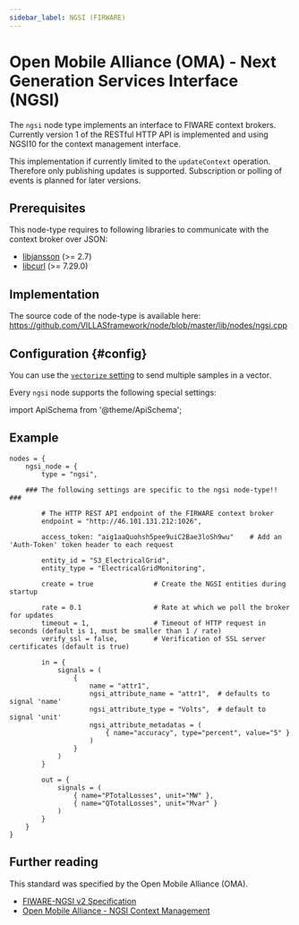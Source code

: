 ```yaml
---
sidebar_label: NGSI (FIRWARE)
---
```


# Open Mobile Alliance (OMA) - Next Generation Services Interface (NGSI)

The `ngsi` node type implements an interface to FIWARE context brokers.
Currently version 1 of the RESTful HTTP API is implemented and using NGSI10 for the context management interface.

This implementation if currently limited to the `updateContext` operation.
Therefore only publishing updates is supported. Subscription or polling of events is planned for later versions.

## Prerequisites

This node-type requires to following libraries to communicate with the context broker over JSON:

- [libjansson](http://www.digip.org/jansson/) (>= 2.7)
- [libcurl](https://curl.haxx.se/libcurl/) (>= 7.29.0)

## Implementation

The source code of the node-type is available here:
https://github.com/VILLASframework/node/blob/master/lib/nodes/ngsi.cpp

## Configuration {#config}

You can use the [`vectorize` setting](../config/nodes.md#vectorize) to send multiple samples in a vector.

Every `ngsi` node supports the following special settings:

import ApiSchema from '@theme/ApiSchema';

<ApiSchema id="node" example pointer="#/components/schemas/ngsi" />

## Example

``` url="external/node/etc/examples/nodes/ngsi.conf" title="node/etc/examples/nodes/ngsi.conf"
nodes = {
	ngsi_node = {
		type = "ngsi",

	### The following settings are specific to the ngsi node-type!! ###

		# The HTTP REST API endpoint of the FIRWARE context broker
		endpoint = "http://46.101.131.212:1026",

		access_token: "aig1aaQuohsh5pee9uiC2Bae3loSh9wu"	# Add an 'Auth-Token' token header to each request

		entity_id = "S3_ElectricalGrid",
		entity_type = "ElectricalGridMonitoring",

		create = true				# Create the NGSI entities during startup

		rate = 0.1					# Rate at which we poll the broker for updates
		timeout = 1,				# Timeout of HTTP request in seconds (default is 1, must be smaller than 1 / rate)
		verify_ssl = false,			# Verification of SSL server certificates (default is true)

		in = {
			signals = (
				{
					name = "attr1",
					ngsi_attribute_name = "attr1",	# defaults to signal 'name'
					ngsi_attribute_type = "Volts",	# default to signal 'unit'
					ngsi_attribute_metadatas = (
						{ name="accuracy", type="percent", value="5" }
					)
				}
			)
		}

		out = {
			signals = (
				{ name="PTotalLosses", unit="MW" },
				{ name="QTotalLosses", unit="Mvar" }
			)
		}
	}
}
```

## Further reading

This standard was specified by the Open Mobile Alliance (OMA).

- [FIWARE-NGSI v2 Specification](http://fiware.github.io/specifications/ngsiv2/stable/)
- [Open Mobile Alliance - NGSI Context Management](http://www.openmobilealliance.org/release/ngsi/v1_0-20120529-a/oma-ts-ngsi_context_management-v1_0-20120529-a.pdf)
